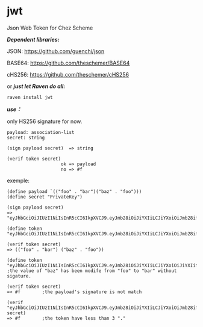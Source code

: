 # jwt
Json Web Token for Chez Scheme


***Dependent libraries:***

JSON: https://github.com/guenchi/json

BASE64: https://github.com/theschemer/BASE64

cHS256: https://github.com/theschemer/cHS256

or ***just let Raven do all:***

`raven install jwt`


***use：***

only HS256 signature for now.

```
payload: association-list
secret: string

(sign payload secret)  => string

(verif token secret)   
                    ok => payload
                    no => #f
```

exemple:

```
(define payload `(("foo" . "bar")("baz" . "foo")))
(define secret "PrivateKey")

(sign payload secret)
=> "eyJhbGciOiJIUzI1NiIsInR5cCI6IkpXVCJ9.eyJmb28iOiJiYXIiLCJiYXoiOiJmb28ifQ.MTZmYTdmYmMzZjQ4YTRkZTYxMzE3NmUyMzk2MGFmNjI"

(define token "eyJhbGciOiJIUzI1NiIsInR5cCI6IkpXVCJ9.eyJmb28iOiJiYXIiLCJiYXoiOiJmb28ifQ.MTZmYTdmYmMzZjQ4YTRkZTYxMzE3NmUyMzk2MGFmNjI")

(verif token secret)
=> (("foo" . "bar") ("baz" . "foo"))

(define token "eyJhbGciOiJIUzI1NiIsInR5cCI6IkpXVCJ9.eyJmb28iOiJiYXIiLCJiYXoiOiJiYXIifQ.MTZmYTdmYmMzZjQ4YTRkZTYxMzE3NmUyMzk2MGFmNjI")
;the value of "baz" has been modife from "foo" to "bar" without sigature.

(verif token secret)                               
=> #f        ;the payload's signature is not match

(verif "eyJhbGciOiJIUzI1NiIsInR5cCI6IkpXVCJ9.eyJmb28iOiJiYXIiLCJiYXoiOiJmb28ifQ" secret)
=> #f        ;the token have less than 3 "."
```
